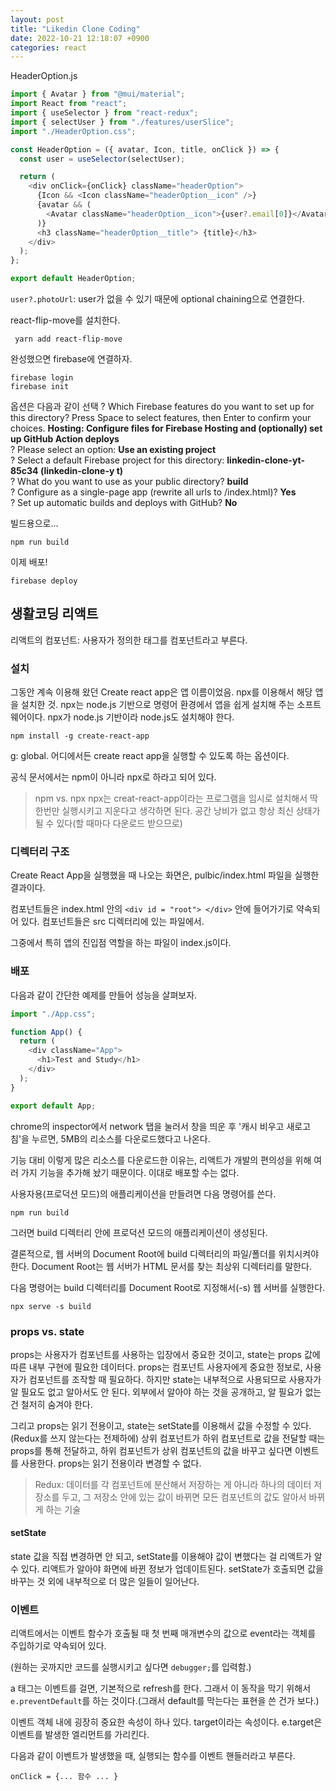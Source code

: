 ```yaml
---
layout: post
title: "Likedin Clone Coding"
date: 2022-10-21 12:18:07 +0900
categories: react
---
```


HeaderOption.js

```js
import { Avatar } from "@mui/material";
import React from "react";
import { useSelector } from "react-redux";
import { selectUser } from "./features/userSlice";
import "./HeaderOption.css";

const HeaderOption = ({ avatar, Icon, title, onClick }) => {
  const user = useSelector(selectUser);

  return (
    <div onClick={onClick} className="headerOption">
      {Icon && <Icon className="headerOption__icon" />}
      {avatar && (
        <Avatar className="headerOption__icon">{user?.email[0]}</Avatar>
      )}
      <h3 className="headerOption__title"> {title}</h3>
    </div>
  );
};

export default HeaderOption;
```

`user?.photoUrl`: user가 없을 수 있기 때문에 optional chaining으로 연결한다.

react-flip-move를 설치한다.

` yarn add react-flip-move`

완성했으면 firebase에 연결하자.

```
firebase login
firebase init
```

옵션은 다음과 같이 선택
? Which Firebase features do you want to set up for this directory? Press Space to select features, then Enter to confirm your choices. <b>Hosting: Configure files for Firebase Hosting and (optionally) set up GitHub Action deploys</b><br>
? Please select an option: <b>Use an existing project</b><br>
? Select a default Firebase project for this directory: <b>linkedin-clone-yt-85c34 (linkedin-clone-y
t)</b><br>
? What do you want to use as your public directory? <b>build</b><br>
? Configure as a single-page app (rewrite all urls to /index.html)? <b>Yes</b><br>
? Set up automatic builds and deploys with GitHub? <b>No</b><br>

빌드용으로...

```
npm run build
```

이제 배포!

```
firebase deploy
```

## 생활코딩 리액트

리액트의 컴포넌트: 사용자가 정의한 태그를 컴포넌트라고 부른다.

### 설치

그동안 계속 이용해 왔던 Create react app은 앱 이름이었음. npx를 이용해서 해당 앱을 설치한 것. npx는 node.js 기반으로 명령어 환경에서 앱을 쉽게 설치해 주는 소프트웨어이다. npx가 node.js 기반이라 node.js도 설치해야 한다.

`npm install -g create-react-app`

g: global. 어디에서든 create react app을 실행할 수 있도록 하는 옵션이다.

공식 문서에서는 npm이 아니라 npx로 하라고 되어 있다.

> npm vs. npx
> npx는 creat-react-app이라는 프로그램을 임시로 설치해서 딱 한번만 실행시키고 지운다고 생각하면 된다. 공간 낭비가 없고 항상 최신 상태가 될 수 있다(할 때마다 다운로드 받으므로)

### 디렉터리 구조

Create React App을 실행했을 때 나오는 화면은, pulbic/index.html 파일을 실행한 결과이다.

컴포넌트들은 index.html 안의 `<div id = "root"> </div>` 안에 들어가기로 약속되어 있다. 컴포넌트들은 src 디렉터리에 있는 파일에서.

그중에서 특히 앱의 진입점 역할을 하는 파일이 index.js이다.

### 배포

다음과 같이 간단한 예제를 만들어 성능을 살펴보자.

```js
import "./App.css";

function App() {
  return (
    <div className="App">
      <h1>Test and Study</h1>
    </div>
  );
}

export default App;
```

chrome의 inspector에서 network 탭을 눌러서 창을 띄운 후 '캐시 비우고 새로고침'을 누르면, 5MB의 리소스를 다운로드했다고 나온다.

기능 대비 이렇게 많은 리소스를 다운로드한 이유는, 리액트가 개발의 편의성을 위해 여러 가지 기능을 추가해 놨기 때문이다. 이대로 배포할 수는 없다.

사용자용(프로덕션 모드)의 애플리케이션을 만들려면 다음 명령어를 쓴다.

```
npm run build
```

그러면 build 디렉터리 안에 프로덕션 모드의 애플리케이션이 생성된다.

결론적으로, 웹 서버의 Document Root에 build 디렉터리의 파일/폴더를 위치시켜야 한다. Document Root는 웹 서버가 HTML 문서를 찾는 최상위 디렉터리를 말한다.

다음 명령어는 build 디렉터리를 Document Root로 지정해서(-s) 웹 서버를 실행한다.

`npx serve -s build`

### props vs. state

props는 사용자가 컴포넌트를 사용하는 입장에서 중요한 것이고, state는 props 값에 따른 내부 구현에 필요한 데이터다. props는 컴포넌트 사용자에게 중요한 정보로, 사용자가 컴포넌트를 조작할 때 필요하다. 하지만 state는 내부적으로 사용되므로 사용자가 알 필요도 없고 알아서도 안 된다. 외부에서 알아야 하는 것을 공개하고, 알 필요가 없는 건 철저히 숨겨야 한다.

그리고 props는 읽기 전용이고, state는 setState를 이용해서 값을 수정할 수 있다. (Redux를 쓰지 않는다는 전제하에) 상위 컴포넌트가 하위 컴포넌트로 값을 전달할 때는 props를 통해 전달하고, 하위 컴포넌트가 상위 컴포넌트의 값을 바꾸고 싶다면 이벤트를 사용한다. props는 읽기 전용이라 변경할 수 없다.

> Redux: 데이터를 각 컴포넌트에 분산해서 저장하는 게 아니라 하나의 데이터 저장소를 두고, 그 저장소 안에 있는 값이 바뀌면 모든 컴포넌트의 값도 알아서 바뀌게 하는 기술

#### setState

state 값을 직접 변경하면 안 되고, setState를 이용해야 값이 변했다는 걸 리액트가 알 수 있다. 리액트가 알아야 화면에 바뀐 정보가 업데이트된다. setState가 호출되면 값을 바꾸는 것 외에 내부적으로 더 많은 일들이 일어난다.

### 이벤트

리액트에서는 이벤트 함수가 호출될 때 첫 번째 매개변수의 값으로 event라는 객체를 주입하기로 약속되어 있다.

(원하는 곳까지만 코드를 실행시키고 싶다면 `debugger;`를 입력함.)

a 태그는 이벤트를 걸면, 기본적으로 refresh를 한다. 그래서 이 동작을 막기 위해서 `e.preventDefault`를 하는 것이다.(그래서 default를 막는다는 표현을 쓴 건가 보다.)

이벤트 객체 내에 굉장히 중요한 속성이 하나 있다. target이라는 속성이다. e.target은 이벤트를 발생한 엘리먼트를 가리킨다.

다음과 같이 이벤트가 발생했을 때, 실행되는 함수를 이벤트 핸들러라고 부른다.

```
onClick = {... 함수 ... }
```
